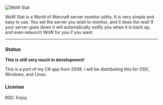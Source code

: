 ![WoW Stat](https://github.com/arzynik/wowstat/raw/master/assets/logo.png)

WoW Stat is a World of Warcraft server monitor utility. It is very simple and easy to use. You set the server you wish to monitor, and it does the rest! If your server goes down it will automatically notify you when it is back up, and even relaunch WoW for you if you want. 

----------------------------

### Status

**This is still very much in development!**

This is a port of my C# app from 2008. I will be distributing this for OSX, Windows, and Linux.

### License 
BSD. Enjoy.
